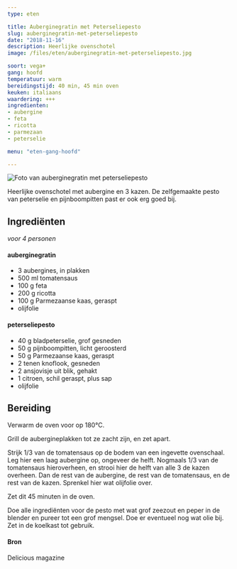 ```yaml
---
type: eten

title: Auberginegratin met Peterseliepesto
slug: auberginegratin-met-peterseliepesto
date: "2018-11-16"
description: Heerlijke ovenschotel
image: /files/eten/auberginegratin-met-peterseliepesto.jpg

soort: vega+
gang: hoofd
temperatuur: warm
bereidingstijd: 40 min, 45 min oven
keuken: italiaans
waardering: +++
ingredienten:
- aubergine
- feta
- ricotta
- parmezaan
- peterselie

menu: "eten-gang-hoofd"

---
```


![Foto van auberginegratin met peterseliepesto](/files/eten/auberginegratin-met-peterseliepesto.jpg)

Heerlijke ovenschotel met aubergine en 3 kazen. De zelfgemaakte pesto van peterselie en pijnboompitten past er ook erg goed bij.

## Ingrediënten

*voor 4 personen*

####  auberginegratin

* 3 aubergines, in plakken
* 500 ml tomatensaus
* 100 g feta
* 200 g ricotta
* 100 g Parmezaanse kaas, geraspt
* olijfolie

#### peterseliepesto

* 40 g bladpeterselie, grof gesneden
* 50 g pijnboompitten, licht geroosterd
* 50 g Parmezaanse kaas, geraspt
* 2 tenen knoflook, gesneden
* 2 ansjovisje uit blik, gehakt
* 1 citroen, schil geraspt, plus sap
* olijfolie

## Bereiding

Verwarm de oven voor op 180°C.

Grill de aubergineplakken tot ze zacht zijn, en zet apart.

Strijk 1/3 van de tomatensaus op de bodem van een ingevette ovenschaal. Leg hier een laag aubergine op, ongeveer de helft. Nogmaals 1/3 van de tomatensaus hieroverheen, en strooi hier de helft van alle 3 de kazen overheen. Dan de rest van de aubergine, de rest van de tomatensaus, en de rest van de kazen. Sprenkel hier wat olijfolie over.

Zet dit 45 minuten in de oven.

Doe alle ingrediënten voor de pesto met wat grof zeezout en peper in de blender en pureer tot een grof mengsel. Doe er eventueel nog wat olie bij. Zet in de koelkast tot gebruik.

#### Bron

Delicious magazine